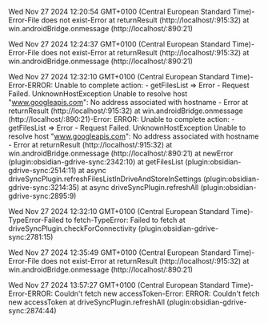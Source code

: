 

Wed Nov 27 2024 12:20:54 GMT+0100 (Central European Standard Time)-Error-File does not exist-Error
    at returnResult (http://localhost/:915:32)
    at win.androidBridge.onmessage (http://localhost/:890:21)

Wed Nov 27 2024 12:24:37 GMT+0100 (Central European Standard Time)-Error-File does not exist-Error
    at returnResult (http://localhost/:915:32)
    at win.androidBridge.onmessage (http://localhost/:890:21)

Wed Nov 27 2024 12:32:10 GMT+0100 (Central European Standard Time)-Error-ERROR: Unable to complete action: - getFilesList => Error - Request Failed. UnknownHostException Unable to resolve host "www.googleapis.com": No address associated with hostname - Error
    at returnResult (http://localhost/:915:32)
    at win.androidBridge.onmessage (http://localhost/:890:21)-Error: ERROR: Unable to complete action: - getFilesList => Error - Request Failed. UnknownHostException Unable to resolve host "www.googleapis.com": No address associated with hostname - Error
    at returnResult (http://localhost/:915:32)
    at win.androidBridge.onmessage (http://localhost/:890:21)
    at newError (plugin:obsidian-gdrive-sync:2342:10)
    at getFilesList (plugin:obsidian-gdrive-sync:2514:11)
    at async driveSyncPlugin.refreshFilesListInDriveAndStoreInSettings (plugin:obsidian-gdrive-sync:3214:35)
    at async driveSyncPlugin.refreshAll (plugin:obsidian-gdrive-sync:2895:9)

Wed Nov 27 2024 12:32:10 GMT+0100 (Central European Standard Time)-TypeError-Failed to fetch-TypeError: Failed to fetch
    at driveSyncPlugin.checkForConnectivity (plugin:obsidian-gdrive-sync:2781:15)

Wed Nov 27 2024 12:35:49 GMT+0100 (Central European Standard Time)-Error-File does not exist-Error
    at returnResult (http://localhost/:915:32)
    at win.androidBridge.onmessage (http://localhost/:890:21)

Wed Nov 27 2024 13:57:27 GMT+0100 (Central European Standard Time)-Error-ERROR: Couldn't fetch new accessToken-Error: ERROR: Couldn't fetch new accessToken
    at driveSyncPlugin.refreshAll (plugin:obsidian-gdrive-sync:2874:44)